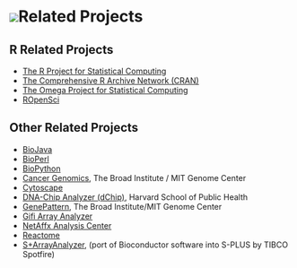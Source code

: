 # ![](/images/icons/magnifier.gif)Related Projects

## R Related Projects

* [The R Project for Statistical Computing](http://www.r-project.org/)
* [The Comprehensive R Archive Network (CRAN)](http://cran.r-project.org/)
* [The Omega Project for Statistical Computing](http://www.omegahat.org/)
* [ROpenSci](https://ropensci.org/)

## Other Related Projects

* [BioJava](http://biojava.org/)
* [BioPerl](http://bio.perl.org/)
* [BioPython](http://biopython.org/)
* [Cancer Genomics](http://www.broad.mit.edu/cancer/), The Broad Institute / MIT
  Genome Center
* [Cytoscape](http://www.cytoscape.org)
* [DNA-Chip Analyzer (dChip)](http://www.dchip.org), Harvard School of Public
  Health
* [GenePattern](http://www.broad.mit.edu/cancer/software/genepattern/), The
  Broad Institute/MIT Genome Center
* [Gifi Array Analyzer](http://www.stanford.edu/group/wonglab/software.html)
* [NetAffx Analysis Center](http://www.affymetrix.com/analysis/index.affx)
* [Reactome](http://www.reactome.org/)
* [S+ArrayAnalyzer](http://spotfire.tibco.com),
  (port of Bioconductor software into S-PLUS by TIBCO Spotfire)
